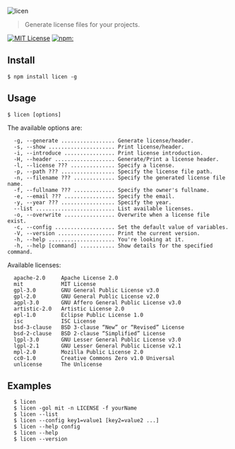 
![licen](https://cdn.rawgit.com/bubkoo/licen/master/logo.svg)


> Generate license files for your projects.


[![MIT License](https://img.shields.io/badge/license-MIT_License-green.svg?style=flat-square)](https://github.com/bubkoo/licen/blob/master/LICENSE)
[![npm:](https://img.shields.io/npm/v/licen.svg?style=flat-square)](https://www.npmjs.com/packages/licen)


## Install

```
$ npm install licen -g
```

## Usage

```
$ licen [options]
```

The available options are:

```
  -g, --generate ................. Generate license/header.
  -s, --show ..................... Print license/header.
  -i, --introduce ................ Print license introduction.
  -H, --header ................... Generate/Print a license header.
  -l, --license ??? .............. Specify a license.
  -p, --path ??? ................. Specify the license file path.
  -n, --filename ??? ............. Specify the generated license file name.
  -f, --fullname ??? ............. Specify the owner's fullname.
  -e, --email ??? ................ Specify the email.
  -y, --year ??? ................. Specify the year.
  --list ......................... List available licenses.
  -o, --overwrite ................ Overwrite when a license file exist.
  -c, --config ................... Set the default value of variables.
  -V, --version .................. Print the current version.
  -h, --help ..................... You're looking at it.
  -h, --help [command] ........... Show details for the specified command.
```

Available licenses:

```
  apache-2.0     Apache License 2.0
  mit            MIT License
  gpl-3.0        GNU General Public License v3.0
  gpl-2.0        GNU General Public License v2.0
  agpl-3.0       GNU Affero General Public License v3.0
  artistic-2.0   Artistic License 2.0
  epl-1.0        Eclipse Public License 1.0
  isc            ISC License
  bsd-3-clause   BSD 3-clause “New” or “Revised” License
  bsd-2-clause   BSD 2-clause “Simplified” License
  lgpl-3.0       GNU Lesser General Public License v3.0
  lgpl-2.1       GNU Lesser General Public License v2.1
  mpl-2.0        Mozilla Public License 2.0
  cc0-1.0        Creative Commons Zero v1.0 Universal
  unlicense      The Unlicense
```

## Examples

```
  $ licen
  $ licen -gol mit -n LICENSE -f yourName
  $ licen --list
  $ licen --config key1=value1 [key2=value2 ...]
  $ licen --help config
  $ licen --help
  $ licen --version
```
